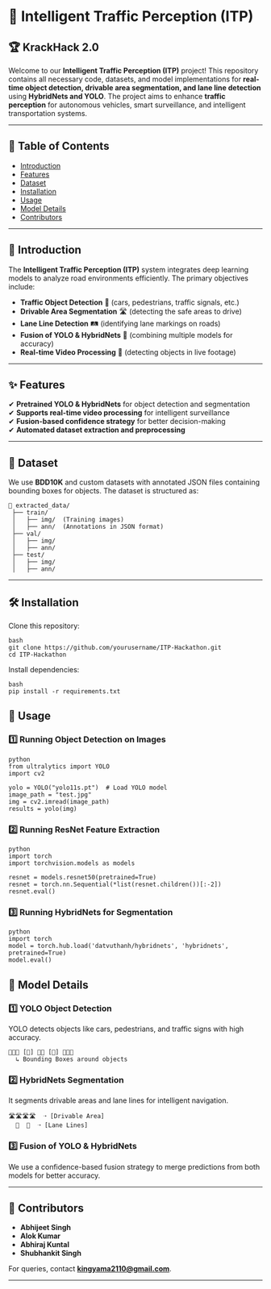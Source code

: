 # 🚦 Intelligent Traffic Perception (ITP)

## 🏆 KrackHack 2.0

Welcome to our **Intelligent Traffic Perception (ITP)** project! This repository contains all necessary code, datasets, and model implementations for **real-time object detection, drivable area segmentation, and lane line detection** using **HybridNets and YOLO**. The project aims to enhance **traffic perception** for autonomous vehicles, smart surveillance, and intelligent transportation systems.

---

## 📌 Table of Contents

- [Introduction](#introduction)
- [Features](#features)
- [Dataset](#dataset)
- [Installation](#installation)
- [Usage](#usage)
- [Model Details](#model-details)
- [Contributors](#contributors)

---

## 🚀 Introduction

The **Intelligent Traffic Perception (ITP)** system integrates deep learning models to analyze road environments efficiently. The primary objectives include:

- **Traffic Object Detection** 🚗 (cars, pedestrians, traffic signals, etc.)
- **Drivable Area Segmentation** 🛣 (detecting the safe areas to drive)
- **Lane Line Detection** 🛤 (identifying lane markings on roads)
- **Fusion of YOLO & HybridNets** 🔄 (combining multiple models for accuracy)
- **Real-time Video Processing** 🎥 (detecting objects in live footage)

---

## ✨ Features

✔ **Pretrained YOLO & HybridNets** for object detection and segmentation  
✔ **Supports real-time video processing** for intelligent surveillance  
✔ **Fusion-based confidence strategy** for better decision-making  
✔ **Automated dataset extraction and preprocessing**  

---

## 📂 Dataset

We use **BDD10K** and custom datasets with annotated JSON files containing bounding boxes for objects. The dataset is structured as:

```
📁 extracted_data/
 ├── train/
 │   ├── img/  (Training images)
 │   ├── ann/  (Annotations in JSON format)
 ├── val/
 │   ├── img/
 │   ├── ann/
 ├── test/
 │   ├── img/
 │   ├── ann/

```
---

## 🛠 Installation

Clone this repository:
```
bash
git clone https://github.com/yourusername/ITP-Hackathon.git
cd ITP-Hackathon
```

Install dependencies:
```
bash
pip install -r requirements.txt
```

## 🚀 Usage

### **1️⃣ Running Object Detection on Images**
```
python
from ultralytics import YOLO
import cv2

yolo = YOLO("yolo11s.pt")  # Load YOLO model
image_path = "test.jpg"
img = cv2.imread(image_path)
results = yolo(img)
```

### **2️⃣ Running ResNet Feature Extraction**
```
python
import torch
import torchvision.models as models

resnet = models.resnet50(pretrained=True)
resnet = torch.nn.Sequential(*list(resnet.children())[:-2])
resnet.eval()
```

### **3️⃣ Running HybridNets for Segmentation**
```
python
import torch
model = torch.hub.load('datvuthanh/hybridnets', 'hybridnets', pretrained=True)
model.eval()
```

## 🧠 Model Details

### **1️⃣ YOLO Object Detection**

YOLO detects objects like cars, pedestrians, and traffic signs with high accuracy.

```
🔲🔲🔲 [🚗] 🔲🔲 [🚶] 🔲🔲🔲
  ↳ Bounding Boxes around objects
```

### **2️⃣ HybridNets Segmentation**

It segments drivable areas and lane lines for intelligent navigation.

```
🛣🛣🛣🛣  ➝ [Drivable Area]
  🚗  🚗  ➝ [Lane Lines]
```

### **3️⃣ Fusion of YOLO & HybridNets**

We use a confidence-based fusion strategy to merge predictions from both models for better accuracy.

---

## 👥 Contributors

- **Abhijeet Singh** 
- **Alok Kumar** 
- **Abhiraj Kuntal** 
- **Shubhankit Singh**
  
For queries, contact **kingyama2110@gmail.com**.

---

